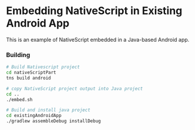 # Embedding NativeScript in Existing Android App

This is an example of NativeScript embedded in a Java-based Android app.

### Building

```sh
# Build Nativescript project
cd nativeScriptPart
tns build android

# copy NativeScript project output into Java project
cd ..
./embed.sh

# Build and install java project
cd existingAndroidApp
./gradlew assembleDebug installDebug 
```
